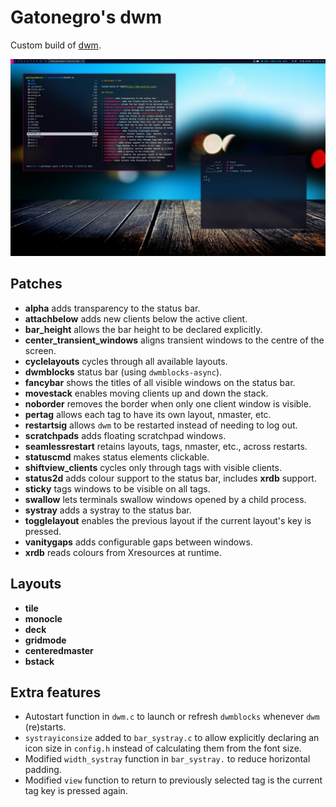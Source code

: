 # Gatonegro's dwm

Custom build of [dwm](https://dwm.suckless.org/).

![A dwm session with dwmblocks.](preview.jpg)

## Patches

+ **alpha** adds transparency to the status bar.
+ **attachbelow** adds new clients below the active client.
+ **bar_height** allows the bar height to be declared explicitly.
+ **center_transient_windows** aligns transient windows to the centre of the screen.
+ **cyclelayouts** cycles through all available layouts.
+ **dwmblocks** status bar (using `dwmblocks-async`).
+ **fancybar** shows the titles of all visible windows on the status bar.
+ **movestack** enables moving clients up and down the stack.
+ **noborder** removes the border when only one client window is visible.
+ **pertag** allows each tag to have its own layout, nmaster, etc.
+ **restartsig** allows `dwm` to be restarted instead of needing to log out.
+ **scratchpads** adds floating scratchpad windows.
+ **seamlessrestart** retains layouts, tags, nmaster, etc., across restarts.
+ **statuscmd** makes status elements clickable.
+ **shiftview_clients** cycles only through tags with visible clients.
+ **status2d** adds colour support to the status bar, includes **xrdb** support.
+ **sticky** tags windows to be visible on all tags.
+ **swallow** lets terminals swallow windows opened by a child process.
+ **systray** adds a systray to the status bar.
+ **togglelayout** enables the previous layout if the current layout's key is pressed.
+ **vanitygaps** adds configurable gaps between windows.
+ **xrdb** reads colours from Xresources at runtime.

## Layouts

+ **tile**
+ **monocle**
+ **deck**
+ **gridmode**
+ **centeredmaster**
+ **bstack**

## Extra features

+  Autostart function in `dwm.c` to launch or refresh `dwmblocks` whenever `dwm`
  (re)starts.
+ `systrayiconsize` added to `bar_systray.c` to allow explicitly declaring an
  icon size in `config.h` instead of calculating them from the font size.
+ Modified `width_systray` function in `bar_systray.` to reduce horizontal
  padding.
+ Modified `view` function to return to previously selected tag is the current
  tag key is pressed again.
